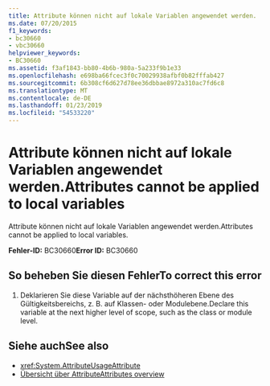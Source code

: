 ```yaml
---
title: Attribute können nicht auf lokale Variablen angewendet werden.
ms.date: 07/20/2015
f1_keywords:
- bc30660
- vbc30660
helpviewer_keywords:
- BC30660
ms.assetid: f3af1843-bb80-4b6b-980a-5a233f9b1e33
ms.openlocfilehash: e698ba66fcec3f0c70029938afbf0b82fffab427
ms.sourcegitcommit: 6b308cf6d627d78ee36dbbae8972a310ac7fd6c8
ms.translationtype: MT
ms.contentlocale: de-DE
ms.lasthandoff: 01/23/2019
ms.locfileid: "54533220"
---
```

# <a name="attributes-cannot-be-applied-to-local-variables"></a><span data-ttu-id="625cf-102">Attribute können nicht auf lokale Variablen angewendet werden.</span><span class="sxs-lookup"><span data-stu-id="625cf-102">Attributes cannot be applied to local variables</span></span>
<span data-ttu-id="625cf-103">Attribute können nicht auf lokale Variablen angewendet werden.</span><span class="sxs-lookup"><span data-stu-id="625cf-103">Attributes cannot be applied to local variables.</span></span>  
  
 <span data-ttu-id="625cf-104">**Fehler-ID:** BC30660</span><span class="sxs-lookup"><span data-stu-id="625cf-104">**Error ID:** BC30660</span></span>  
  
## <a name="to-correct-this-error"></a><span data-ttu-id="625cf-105">So beheben Sie diesen Fehler</span><span class="sxs-lookup"><span data-stu-id="625cf-105">To correct this error</span></span>  
  
1.  <span data-ttu-id="625cf-106">Deklarieren Sie diese Variable auf der nächsthöheren Ebene des Gültigkeitsbereichs, z. B. auf Klassen- oder Modulebene.</span><span class="sxs-lookup"><span data-stu-id="625cf-106">Declare this variable at the next higher level of scope, such as the class or module level.</span></span>  
  
## <a name="see-also"></a><span data-ttu-id="625cf-107">Siehe auch</span><span class="sxs-lookup"><span data-stu-id="625cf-107">See also</span></span>
- <xref:System.AttributeUsageAttribute>
- [<span data-ttu-id="625cf-108">Übersicht über Attribute</span><span class="sxs-lookup"><span data-stu-id="625cf-108">Attributes overview</span></span>](~/docs/visual-basic/programming-guide/concepts/attributes/index.md)
